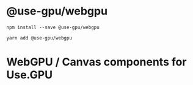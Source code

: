 # @use-gpu/webgpu

```
npm install --save @use-gpu/webgpu
```

```
yarn add @use-gpu/webgpu
```

# WebGPU / Canvas components for Use.GPU

